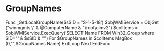 # GroupNames
Func _GetLocalGroupName($sSID = 'S-1-5-18')     $objWMIService = ObjGet ("winmgmts:\\" &amp; @ComputerName &amp; "\root\cimv2")     $colItems = $objWMIService.ExecQuery('SELECT Name FROM Win32_Group where SID="' &amp; $sSID &amp; '"')     For $GroupNames in $colItems         MsgBox (0,"",$GroupNames.Name)         ExitLoop     Next EndFunc
